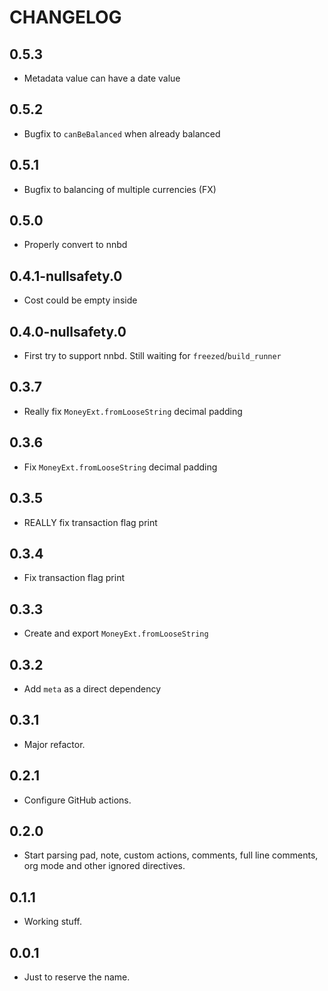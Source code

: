 # CHANGELOG

## 0.5.3
- Metadata value can have a date value

## 0.5.2
- Bugfix to `canBeBalanced` when already balanced

## 0.5.1
- Bugfix to balancing of multiple currencies (FX)

## 0.5.0
- Properly convert to nnbd

## 0.4.1-nullsafety.0
- Cost could be empty inside

## 0.4.0-nullsafety.0
- First try to support nnbd. Still waiting for `freezed`/`build_runner`

## 0.3.7
- Really fix `MoneyExt.fromLooseString` decimal padding

## 0.3.6
- Fix `MoneyExt.fromLooseString` decimal padding

## 0.3.5
- REALLY fix transaction flag print

## 0.3.4
- Fix transaction flag print

## 0.3.3
- Create and export `MoneyExt.fromLooseString`

## 0.3.2
- Add `meta` as a direct dependency

## 0.3.1
- Major refactor.

## 0.2.1
- Configure GitHub actions.

## 0.2.0
- Start parsing pad, note, custom actions, comments, full line comments, org mode and other ignored directives.

## 0.1.1
- Working stuff.

## 0.0.1
- Just to reserve the name.
